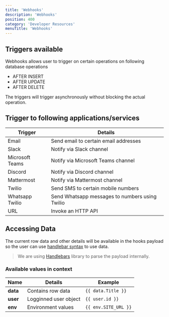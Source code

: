 ```yaml
---
title: 'Webhooks'
description: 'Webhooks'
position: 400
category: 'Developer Resources'
menuTitle: 'Webhooks'
---
```



## Triggers available
Webhooks allows user to trigger on certain operations on following database operations
- AFTER INSERT
- AFTER UPDATE
- AFTER DELETE

The triggers will trigger asynchronously without blocking the actual operation.

## Trigger to following applications/services

| Trigger | Details |
|-------|-------|
|Email| Send email to certain email addresses |
|Slack| Notify via Slack channel |
|Microsoft Teams| Notify via Microsoft Teams channel |
|Discord| Notify via Discord channel|
|Mattermost| Notify via Mattermost channel|
|Twilio| Send SMS to certain mobile numbers |
|Whatsapp Twilio| Send Whatsapp messages to numbers using Twilio |
|URL| Invoke an HTTP API |

## Accessing Data

The current row data and other details will be available in the hooks payload so the user can use [handlebar syntax](https://handlebarsjs.com/guide/#simple-expressions) to use data. 

> We are using [Handlebars](https://handlebarsjs.com/) library to parse the payload internally.

### Available values in context

| Name | Details | Example|
|-------|-------|-------|
| **data** | Contains row data | `{{ data.Title }}` |
| **user** | Logginned user object | `{{ user.id }}` |
| **env** | Environment values | `{{ env.SITE_URL }}` |

